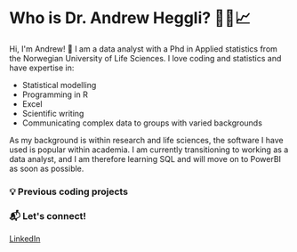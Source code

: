# Who is Dr. Andrew Heggli? 👨‍🔬📈

Hi, I'm Andrew! 👋 I am a data analyst with a Phd in Applied statistics from the Norwegian University of Life Sciences. I love coding and statistics and have expertise in: 

- Statistical modelling
- Programming in R
- Excel
- Scientific writing
- Communicating complex data to groups with varied backgrounds

As my background is within research and life sciences, the software I have used is popular within academia. I am currently transitioning to working as a data analyst, and I am therefore learning SQL and will move on to PowerBI as soon as possible. 

### 💡 Previous coding projects

### 📬 Let's connect! 

[LinkedIn](https://www.linkedin.com/in/andrew-heggli/)
